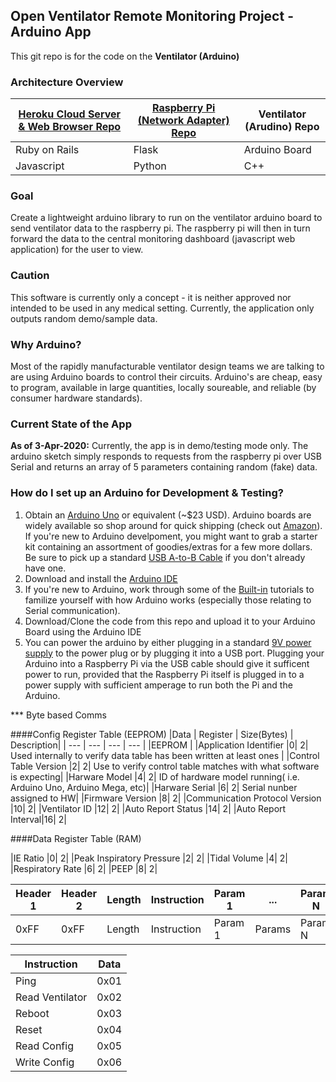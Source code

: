 ## Open Ventilator Remote Monitoring Project - Arduino App

This git repo is for the code on the **Ventilator (Arduino)**

### Architecture Overview
| [Heroku Cloud Server & Web Browser Repo](https://github.com/Open-Ventilator-Remote-Monitoring/ventilator-remote-monitoring) | [Raspberry Pi (Network Adapter) Repo](https://github.com/Open-Ventilator-Remote-Monitoring/remote-ventilator-monitor-pi) | Ventilator (Arudino) Repo |
| ----------- | ----------- | ----------- |
| Ruby on Rails | Flask | Arduino Board |
| Javascript | Python | C++ |

### Goal
Create a lightweight arduino library to run on the ventilator arduino board to send ventilator data to the raspberry pi. The raspberry pi will then in turn forward the data to the central monitoring dashboard (javascript web application) for the user to view.

### Caution
This software is currently only a concept - it is neither approved nor intended to be used in any medical setting. Currently, the application only outputs random demo/sample data.

### Why Arduino? 
Most of the rapidly manufacturable ventilator design teams we are talking to are using Arduino boards to control their circuits. Arduino's are cheap, easy to program, available in large quantities, locally soureable, and reliable (by consumer hardware standards).

### Current State of the App
**As of 3-Apr-2020:** Currently, the app is in demo/testing mode only. The arduino sketch simply responds to requests from the raspberry pi over USB Serial and returns an array of 5 parameters containing random (fake) data.

### How do I set up an Arduino for Development & Testing?
1. Obtain an [Arduino Uno](https://store.arduino.cc/usa/arduino-uno-rev3) or equivalent (~$23 USD). Arduino boards are widely available so shop around for quick shipping (check out [Amazon](https://www.amazon.com/s?k=arduino+uno+r3)). If you're new to Arduino develpoment, you might want to grab a starter kit containing an assortment of goodies/extras for a few more dollars. Be sure to pick up a standard [USB A-to-B Cable](https://store.arduino.cc/usa/usb-2-0-cable-type-a-b) if you don't already have one.
2. Download and install the [Arduino IDE](https://www.arduino.cc/en/main/software)
3. If you're new to Arduino, work through some of the [Built-in](https://www.arduino.cc/en/Tutorial/BuiltInExamples) tutorials to familize yourself with how Arduino works (especially those relating to Serial communication).
4. Download/Clone the code from this repo and upload it to your Arduino Board using the Arduino IDE
5. You can power the arduino by either plugging in a standard [9V power supply](https://www.amazon.com/Arduino-Power-Supply-Adapter-110V/dp/B018OLREG4) to the power plug or by plugging it into a USB port. Plugging your Arduino into a Raspberry Pi via the USB cable should give it sufficent power to run, provided that the Raspberry Pi itself is plugged in to a power supply with sufficient amperage to run both the Pi and the Arduino.





*** Byte based Comms

####Config Register Table (EEPROM)
|Data | Register | Size(Bytes) | Description|
| --- | --- | --- | --- |
|EEPROM | 
|Application Identifier |0| 2| Used internally to verify data table has been written at least ones |
|Control Table Version |2| 2| Use to verify control table matches with what software is expecting|
|Harware Model |4| 2| ID of hardware model running( i.e. Arduino Uno, Arduino Mega, etc)|
|Harware Serial |6| 2| Serial nunber assigned to HW|
|Firmware Version |8| 2|
|Communication Protocol Version |10| 2|
|Ventilator ID |12| 2|
|Auto Report Status |14| 2|
|Auto Report Interval|16| 2|


####Data Register Table (RAM)

|IE Ratio |0| 2|
|Peak Inspiratory Pressure |2| 2|
|Tidal Volume		 |4| 2|
|Respiratory Rate		 |6| 2|
|PEEP		 |8| 2|

|Header 1| Header 2 | Length | Instruction | Param 1 | ... | Param N | Checksum|
| ---  | --- | --- | --- | --- | --- | --- | --- |
|0xFF | 0xFF | Length | Instruction | Param 1 | Params | Param N | Checksum

|Instruction | Data |
| --- | --- |
|Ping | 0x01|
|Read Ventilator | 0x02|
|Reboot | 0x03|
|Reset | 0x04|
|Read Config | 0x05|
|Write Config | 0x06|
